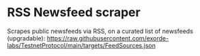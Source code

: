 # RSS Newsfeed scraper
Scrapes public newsfeeds via RSS, on a curated list of newsfeeds (upgradable): https://raw.githubusercontent.com/exorde-labs/TestnetProtocol/main/targets/FeedSources.json
